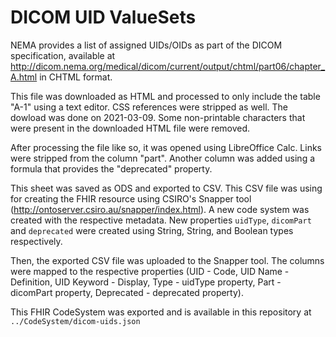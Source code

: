 # DICOM UID ValueSets

NEMA provides a list of assigned UIDs/OIDs as part of the DICOM specification, available at http://dicom.nema.org/medical/dicom/current/output/chtml/part06/chapter_A.html in CHTML format.

This file was downloaded as HTML and processed to only include the table "A-1" using a text editor. CSS references were stripped as well. The dowload was done on 2021-03-09. Some non-printable characters that were present in the downloaded HTML file were removed. 

After processing the file like so, it was opened using LibreOffice Calc. Links were stripped from the column "part". Another column was added using a formula that provides the "deprecated" property.

This sheet was saved as ODS and exported to CSV. This CSV file was using for creating the FHIR resource using CSIRO's Snapper tool (http://ontoserver.csiro.au/snapper/index.html). A new code system was created with the respective metadata. New properties `uidType`, `dicomPart` and `deprecated` were created using String, String, and Boolean types respectively.

Then, the exported CSV file was uploaded to the Snapper tool. The columns were mapped to the respective properties (UID - Code, UID Name - Definition, UID Keyword - Display, Type - uidType property, Part - dicomPart property, Deprecated - deprecated property).

This FHIR CodeSystem was exported and is available in this repository at `../CodeSystem/dicom-uids.json`
